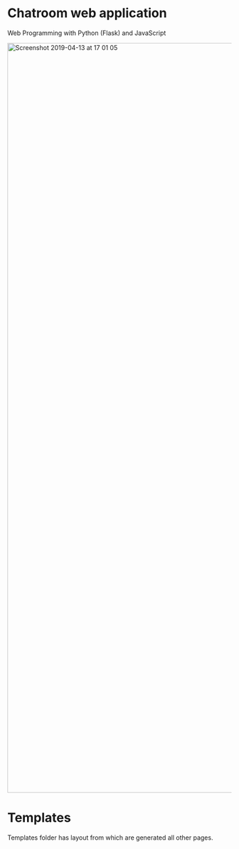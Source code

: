 # Chatroom web application

Web Programming with Python (Flask) and JavaScript

<img width="1680" alt="Screenshot 2019-04-13 at 17 01 05" src="https://user-images.githubusercontent.com/31101295/56115683-3d389f00-5f64-11e9-9c88-b21be5c91ed8.png">

# Templates 

Templates folder has layout from which are generated all other pages. 
